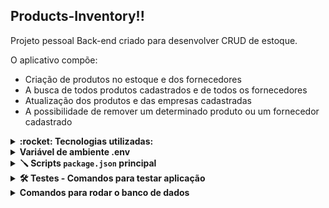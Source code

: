 ## Products-Inventory!!

Projeto pessoal Back-end criado para desenvolver CRUD de estoque. 

O aplicativo compõe:

- Criação de produtos no estoque e dos fornecedores
- A busca de todos produtos cadastrados e de todos os fornecedores
- Atualização dos produtos e das empresas cadastradas
- A possibilidade de remover um determinado produto ou um fornecedor cadastrado


<details>
  <summary>
    <strong> :rocket: Tecnologias utilizadas:</strong>
  </summary><br>
  
- Nodejs
- MySql
- Prisma
- Express
- Jest
</details>

<details>
  <summary>
    <strong> Variável de ambiente .env</strong>
  </summary><br>
  
    - Arquivo encontra-se na base do projeto com nome env.exemplo
     -  Atenção renomear o arquivo para .env
   
    - Necessario configurar o arquivo .env conforme arquivo de exemplo que encontra-se na raiz do projeto.
   
    - Atenção ao configurar a conexão com banco, pois devido ao teste necessário configurar
    duas url base conforme exemplo que se encontra no arquivo env.exemplo
    
      - para o banco de dados DATABASE_URL 
      - para teste DATABASE_URL_TEST
    
</details>

<details>
  <summary>
    <strong>🪛 Scripts <code>package.json</code> principal</strong>
  </summary><br>

  - Instalar dependencias do projeto com o seguinte comando:
    - `npm install`
    
  - Rodar a aplicação usar o comando abaixo:
    - `npm start`
</details>

<details>
  <summary>
    <strong>🛠 Testes - Comandos para testar aplicação</strong>
  </summary><br>
     
      Rodar as migrates do teste:
   
        - npx prisma generate --schema ./prisma/schema.test.prisma
      
        - npx prisma migrate dev --schema=./prisma/schema.test.prisma
   
      Rodar as migrates do teste:
   
        - npm test 
    
   - :warning: Observações:
    - Testes encontra-se em desenvolvimento, até o momento foi feito alguns teste do banco de dados de Fornecedores referente a camada controller 
</details>

<details>
  <summary>
    <strong>Comandos para rodar o banco de dados </strong>
  </summary><br>

  - No terminal digitar o seguinte comando:
    - `npx prisma generate`
    - `npx prisma migrate dev`
</details>
